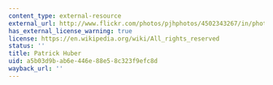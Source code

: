 ```yaml
---
content_type: external-resource
external_url: http://www.flickr.com/photos/pjhphotos/4502343267/in/photolist-LADd-LADf-LADm-LADr-LADo-LADb-LADh-LADj-LADp-7RUWgU-7RUWjG-7RUWo1-7RUWq9-7RUWxs-7RRFN4-7RUWiN-a9UH2-7RRFGt-7RUWi7-j7Y4jE
has_external_license_warning: true
license: https://en.wikipedia.org/wiki/All_rights_reserved
status: ''
title: Patrick Huber
uid: a5b03d9b-ab6e-446e-88e5-8c323f9efc8d
wayback_url: ''
---
```

